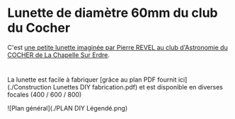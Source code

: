 # Lunette de diamètre 60mm du club du Cocher

C'est [une petite lunette imaginée par Pierre REVEL au club d'Astronomie du COCHER de La Chapelle Sur Erdre](https://www.le-cocher.org/articles.php?pg=art184).

#
La lunette est facile à fabriquer [grâce au plan PDF fournit ici](./Construction Lunettes DIY fabrication.pdf) et est disponible en diverses focales (400 / 600 / 800)

![Plan général](./PLAN DIY Légendé.png)

